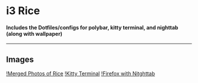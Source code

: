 # i3 Rice
#### Includes the Dotfiles/configs for polybar, kitty terminal, and nighttab (along with wallpaper)

---

## Images
[!Merged Photos of Rice]("https://media.discordapp.net/attachments/630465048648876063/808202973494640650/merged.jpg?width=592&height=666")
[!Kitty Terminal]("https://media.discordapp.net/attachments/630465048648876063/808202978568699914/neofetch-htop.png?width=705&height=397")
[!Firefox with Nitghttab]("https://media.discordapp.net/attachments/630465048648876063/808202970449051678/firefox-nighttab.png?width=705&height=397")
